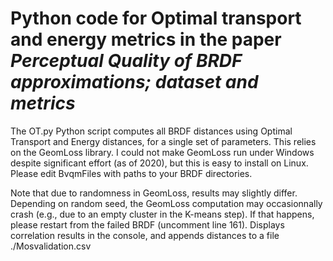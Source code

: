 # Python code for Optimal transport and energy metrics in the paper *Perceptual Quality of BRDF approximations; dataset and metrics*

The OT.py Python script computes all BRDF distances using Optimal Transport and Energy distances, for a single set of parameters.
This relies on the GeomLoss library. I could not make GeomLoss run under Windows despite significant effort (as of 2020), but this is easy to install on Linux.
Please edit BvqmFiles with paths to your BRDF directories.

Note that due to randomness in GeomLoss, results may slightly differ. Depending on random seed, the GeomLoss computation may occasionnally crash (e.g., due to an empty cluster in the K-means step). If that happens, please restart from the failed BRDF (uncomment line 161).
Displays correlation results in the console, and appends distances to a file ./Mosvalidation.csv
